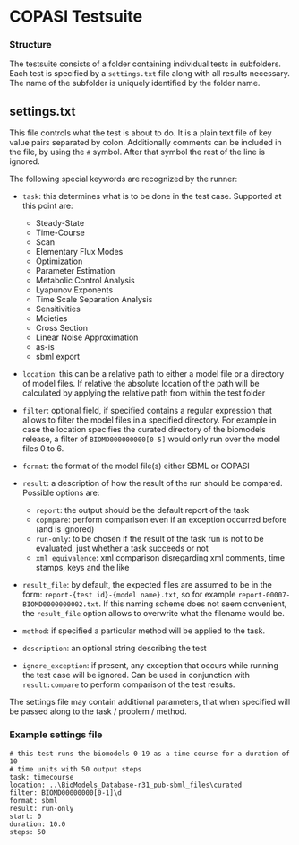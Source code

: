 
# COPASI Testsuite

### Structure
The testsuite consists of a folder containing individual tests in subfolders. Each test is specified by a `settings.txt` file along with all results necessary. The name of the subfolder is uniquely identified by the folder name. 

## settings.txt
This file controls what the test is about to do. It is a plain text file of key value pairs separated by colon. Additionally comments can be included in the file, by using the `#` symbol. After that symbol the rest of the line is ignored.  

The following special keywords are recognized by the runner: 

* `task`: this determines what is to be done in the test case. Supported at this point are:
 
	* Steady-State
	* Time-Course
	* Scan
	* Elementary Flux Modes
	* Optimization
	* Parameter Estimation
	* Metabolic Control Analysis
	* Lyapunov Exponents
	* Time Scale Separation Analysis
	* Sensitivities
	* Moieties
	* Cross Section
	* Linear Noise Approximation
	* as-is
	* sbml export
	
* `location`: this can be a relative path to either a model file or a directory of model files. If relative the absolute location of the path will be calculated by applying the relative path from within the test folder

* `filter`: optional field, if specified contains a regular expression that allows to filter the model files in a specified directory. For example in case the location specifies the curated directory of the biomodels release, a filter of `BIOMD000000000[0-5]` would only run over the model files 0 to 6.   

* `format`: the format of the model file(s) either SBML or COPASI

* `result`: a description of how the result of the run should be compared. Possible options are: 


	* `report`: the output should be the default report of the task
	* `copmpare`: perform comparison even if an exception occurred before (and is ignored)
	* `run-only`: to be chosen if the result of the task run is not to be evaluated, just whether a task succeeds or not
	* `xml equivalence`: xml comparison disregarding xml comments, time stamps, keys and the like

	
* `result_file`: by default, the expected files are assumed to be in the form: `report-{test id}-{model name}.txt`, so for example `report-00007-BIOMD0000000002.txt`. If this naming scheme does not seem convenient, the `result_file` option allows to overwrite what the filename would be.

* `method`: if specified a particular method will be applied to the task.

* `description`: an optional string describing the test

* `ignore_exception`: if present, any exception that occurs while running the test case will be ignored. Can be used in conjunction with `result:compare` to perform comparison of the test results. 

The settings file may contain additional parameters, that when specified will be passed along to the task / problem / method.


### Example settings  file


	# this test runs the biomodels 0-19 as a time course for a duration of 10 
	# time units with 50 output steps
	task: timecourse
	location: ..\BioModels_Database-r31_pub-sbml_files\curated
	filter: BIOMD00000000[0-1]\d
	format: sbml
	result: run-only
	start: 0
	duration: 10.0
	steps: 50

